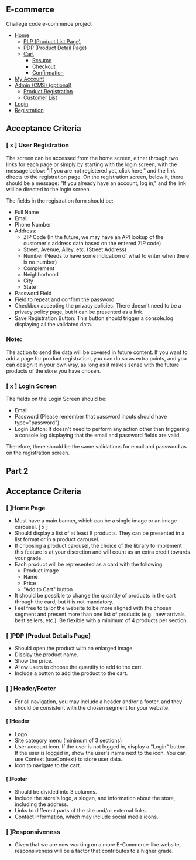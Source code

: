 ## E-commerce
Challege code e-commerce project 




- [Home](#home)
  - [PLP (Product List Page)](#plp-product-list-page)
  - [PDP (Product Detail Page)](#pdp-product-detail-page)
  - [Cart](#cart)
    - [Resume](#resume)
    - [Checkout](#checkout)
    - [Confirmation](#confirmation)
- [My Account](#minha-conta)
- [Admin (CMS) (optional)](#admin-cms-optional)
  - [Product Registration](#cadastro-de-produtos-product-registration)
  - [Customer List](#listagem-de-clientes-customer-list)
- [Login](#login)
- [Registration](#cadastro)




## Acceptance Criteria

### [ x ] User Registration
The screen can be accessed from the home screen, either through two links for each page or simply by starting with the login screen, with the message below: "If you are not registered yet, click here," and the link directs to the registration page. On the registration screen, below it, there should be a message: "If you already have an account, log in," and the link will be directed to the login screen.

The fields in the registration form should be:
- Full Name
- Email
- Phone Number
- Address:
  - ZIP Code (In the future, we may have an API lookup of the customer's address data based on the entered ZIP code)
  - Street, Avenue, Alley, etc. (Street Address)
  - Number (Needs to have some indication of what to enter when there is no number)
  - Complement
  - Neighborhood
  - City
  - State
- Password Field
- Field to repeat and confirm the password
- Checkbox accepting the privacy policies. There doesn't need to be a privacy policy page, but it can be presented as a link.
- Save Registration Button: This button should trigger a console.log displaying all the validated data.

### Note:
The action to send the data will be covered in future content.
If you want to add a page for product registration, you can do so as extra points, and you can design it in your own way, as long as it makes sense with the future products of the store you have chosen.

### [ x ] Login Screen
The fields on the Login Screen should be:
- Email
- Password (Please remember that password inputs should have type="password").
- Login Button: It doesn't need to perform any action other than triggering a console.log displaying that the email and password fields are valid.

Therefore, there should be the same validations for email and password as on the registration screen.


## Part 2


## Acceptance Criteria

### [ ]Home Page
- Must have a main banner, which can be a single image or an image carousel. [ x ]
- Should display a list of at least 8 products. They can be presented in a list format or in a product carousel.
- If choosing a product carousel, the choice of the library to implement this feature is at your discretion and will count as an extra credit towards your grade.
- Each product will be represented as a card with the following:
  - Product image
  - Name
  - Price
  - "Add to Cart" button
- It should be possible to change the quantity of products in the cart through the card, but it is not mandatory.
- Feel free to tailor the website to be more aligned with the chosen segment and present more than one list of products (e.g., new arrivals, best sellers, etc.). Be flexible with a minimum of 4 products per section.

### [ ]PDP (Product Details Page)
- Should open the product with an enlarged image.
- Display the product name.
- Show the price.
- Allow users to choose the quantity to add to the cart.
- Include a button to add the product to the cart.

### [ ] Header/Footer
- For all navigation, you may include a header and/or a footer, and they should be consistent with the chosen segment for your website.

####  [ ]Header
- Logo
- Site category menu (minimum of 3 sections)
- User account icon. If the user is not logged in, display a "Login" button. If the user is logged in, show the user's name next to the icon. You can use Context (useContext) to store user data.
- Icon to navigate to the cart.

#### [ ]Footer
- Should be divided into 3 columns.
- Include the store's logo, a slogan, and information about the store, including the address.
- Links to different parts of the site and/or external links.
- Contact information, which may include social media icons.

### [ ]Responsiveness
- Given that we are now working on a more E-Commerce-like website, responsiveness will be a factor that contributes to a higher grade.


